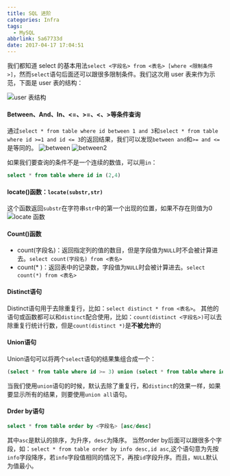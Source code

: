 ```yaml
---
title: SQL 进阶
categories: Infra
tags:
  - MySQL
abbrlink: 5a67733d
date: 2017-04-17 17:04:51
---
```

我们都知道 select 的基本用法`select <字段名> from <表名> [where <限制条件>]`，然而`select`语句后面还可以跟很多限制条件。我们这次用 user 表来作为示范，下面是 user 表的结构：
<!--more-->
![user 表结构](https://blogpic.skyhive.tech/pic%2Fuser.png)

#### Between、And、In、<=、>=、<、>等条件查询

通过`select * from table where id between 1 and 3`和`select * from table where id >=1 and id <= 3`的返回结果，我们可以发现`between and`和`>= and <=`是等同的。
![between](https://blogpic.skyhive.tech/pic%2Fbetween.png)
![between2](https://blogpic.skyhive.tech/pic%2Fbetween2.png)

如果我们要查询的条件不是一个连续的数值，可以用`in`：

```sql
select * from table where id in (2,4)
```

#### locate()函数：`locate(substr,str)`

这个函数返回`substr`在字符串`str`中的第一个出现的位置，如果不存在则值为0
![locate 函数](https://blogpic.skyhive.tech/pic%2Flocate.png)

#### Count()函数

* count(字段名)：返回指定列的值的数目，但是字段值为`NULL`时不会被计算进去。`select count(字段名) from <表名>`
* count(* )：返回表中的记录数，字段值为`NULL`时会被计算进去。`select count(*) from <表名>`

#### Distinct语句

Distinct语句用于去除重复行，比如：`select distinct * from <表名>`。
其他的语句或函数都可以和`distinct`配合使用，比如：`count(distinct <字段名>)`可以去除重复行统计行数，但是`count(distinct *)`是**不被允许**的

#### Union语句

Union语句可以将两个`select`语句的结果集组合成一个：

```sql
(select * from table where id >= 3) union (select * from table where id = 1)
```

当我们使用`union`语句的时候，默认去除了重复行，和`distinct`的效果一样，如果要显示所有的结果，则要使用`union all`语句。

#### Drder by语句

```sql
select * from table order by <字段名> [asc/desc]
```

其中`asc`是默认的排序，为升序，`desc`为降序。
当然order by后面可以跟很多个字段，如：`select * from table order by info desc,id asc`,这个语句意为先按`info`字段降序，若`info`字段值相同的情况下，再按`id`字段升序。而且，`NULL`默认为值最小。
